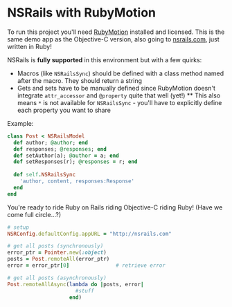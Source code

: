 NSRails with RubyMotion
=======

To run this project you'll need [RubyMotion](http://www.rubymotion.com/) installed and licensed. This is the same demo app as the Objective-C version, also going to [nsrails.com](http://nsrails.com), just written in Ruby!

NSRails is **fully supported** in this environment but with a few quirks:

* Macros (like `NSRailsSync`) should be defined with a class method named after the macro. They should return a string
* Gets and sets have to be manually defined since RubyMotion doesn't integrate `attr_accessor` and `@property` quite that well (yet!)
** This also means `*` is not available for `NSRailsSync` - you'll have to explicitly define each property you want to share

Example:

```ruby
class Post < NSRailsModel
  def author; @author; end
  def responses; @responses; end
  def setAuthor(a); @author = a; end
  def setResponses(r); @responses = r; end
  
  def self.NSRailsSync
    'author, content, responses:Response'
  end
end
```

You're ready to ride Ruby on Rails riding Objective-C riding Ruby! (Have we come full circle...?)

```ruby
# setup
NSRConfig.defaultConfig.appURL = "http://nsrails.com"

# get all posts (synchronously)
error_ptr = Pointer.new(:object)
posts = Post.remoteAll(error_ptr)
error = error_ptr[0]               # retrieve error

# get all posts (asynchronously)
Post.remoteAllAsync(lambda do |posts, error| 
                      #stuff
                    end)
```